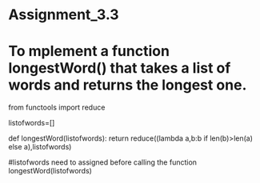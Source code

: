 # Assignment_3.3
# To mplement a function longestWord() that takes a list of words and returns the longest one.

from functools import reduce

listofwords=[]

def longestWord(listofwords):
    return reduce((lambda a,b:b if len(b)>len(a) else a),listofwords)
    
#listofwords need to assigned before calling the function
longestWord(listofwords)
